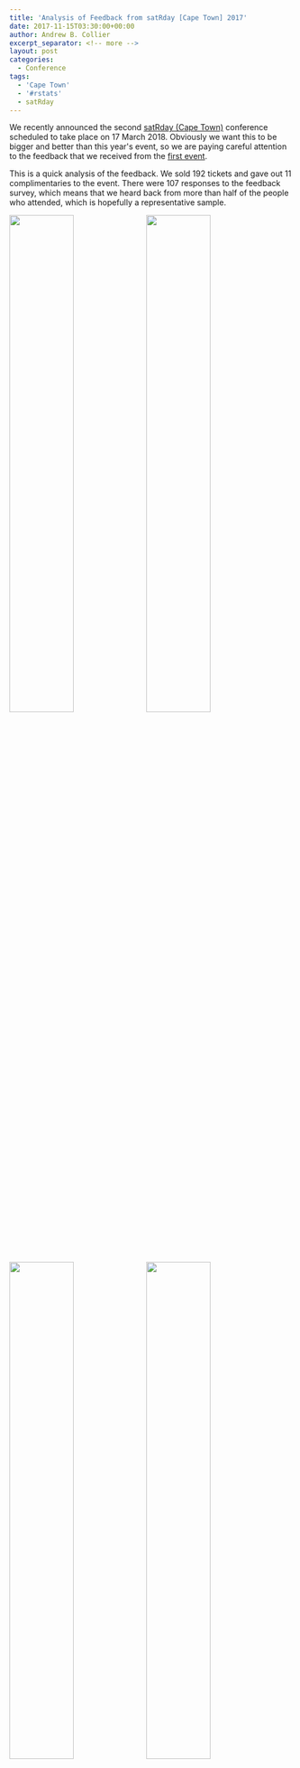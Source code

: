 ```yaml
---
title: 'Analysis of Feedback from satRday [Cape Town] 2017'
date: 2017-11-15T03:30:00+00:00
author: Andrew B. Collier
excerpt_separator: <!-- more -->
layout: post
categories:
  - Conference
tags:
  - 'Cape Town'
  - '#rstats'
  - satRday
---
```


We recently announced the second [satRday (Cape Town)](http://capetown2018.satrdays.org) conference scheduled to take place on 17 March 2018. Obviously we want this to be bigger and better than this year's event, so we are paying careful attention to the feedback that we received from the [first event](http://capetown2017.satrdays.org).

This is a quick analysis of the feedback. We sold 192 tickets and gave out 11 complimentaries to the event. There were 107 responses to the feedback survey, which means that we heard back from more than half of the people who attended, which is hopefully a representative sample.

<!-- more -->

<img src="{{ site.baseurl }}/static/img/2017/10/satrday-2017-img-1.jpg" width="47.5%">
<img src="{{ site.baseurl }}/static/img/2017/10/satrday-2017-img-2.jpg" width="47.5%">
<img src="{{ site.baseurl }}/static/img/2017/10/satrday-2017-img-3.jpg" width="47.5%">
<img src="{{ site.baseurl }}/static/img/2017/10/satrday-2017-img-4.jpg" width="47.5%">

## General Feedback

We'll kick off with general feedback before looking at specifics.

![]({{ site.baseurl }}/static/img/2017/10/satrday-feedback-rating-overall-satisfaction.png)

Generally people were satisfied with the conference.

![]({{ site.baseurl }}/static/img/2017/10/satrday-feedback-programme.png)

The programme was rather ambitious and, in retrospect, we realise that we tried to fit too much into a single day. This is also reflected in the feedback: the majority of people felt that the programme was overloaded to some degree. Slightly fewer felt that it was just right. Nobody felt that there were too few talks. No surprise there!

Next year we'll be aiming to have a similarly diverse and interesting programme, but the talk slots will be slightly longer and we'll work in more time for networking. How we will accomplish all that remains to be seen: there are only so many hours in a satRday.

{% comment %}
![]({{ site.baseurl }}/static/img/2017/10/satrday-feedback-rating-registration.png)
{% endcomment %}

![]({{ site.baseurl }}/static/img/2017/10/satrday-feedback-rating-catering.png)

We catered for two coffee breaks and a lunch. Most people were happy with the catering, but there were some specific issues that we had not foreseen. We received some suggestions in this regard and we'll implement them next year. You can expect to be entertained, informed and well nourished.

![]({{ site.baseurl }}/static/img/2017/10/satrday-feedback-rating-venue.png)

People were also mostly happy with the venue. Not surprising: [Workshop 17](http://workshop17.co.za/) is a great place to work or host an event. Again there were some specific suggestions for improvement, which we'll feed back to the appropriate people. Since we are hoping to host an even larger audience next year, we've had to look for a bigger venue (the room at Workshop 17 was close to capacity). We've found a location on UCT campus which will easily be able to accommodate us (and incidentally, should also offer free parking!).

![]({{ site.baseurl }}/static/img/2017/10/satrday-feedback-rating-keynotes.png)

Our keynote speakers ([Jenny Bryan](https://twitter.com/JennyBryan), [Julia Silge](https://twitter.com/juliasilge) and [Steph Locke](https://twitter.com/SteffLocke)) were the highlight of the conference, so it's little surprise that feedback was positive.

![]({{ site.baseurl }}/static/img/2017/10/satrday-feedback-ideal-number-keynotes.png)

It looks like we hit the sweet spot with three keynote speakers. We might drop this to two next year though to leave more space in the programme for local speakers. We've already secured two phenomenal keynotes for next year: [Maëlle Salmon](https://twitter.com/maelle) and [Stephanie Kovalchik](https://twitter.com/StatsOnTheT).

## Ticket Prices

For this year's conference we tried to keep ticket prices as low as possible (R 100 for early birds and R 200 for standard). The logic was to make the event accessible to students. However, there was a flaw in this plan: we still did not get many students in attendance and there was a perceived lack of value associated with such a "cheap" event.

![]({{ site.baseurl }}/static/img/2017/10/satrday-feedback-ticket-price.png)

What did people think would be an appropriate price for tickets to another satRday? It seems that the majority thought that either R 200 or R 500 would be appropriate. Around 20% of the respondents would pay R 1000 or more.

![]({{ site.baseurl }}/static/img/2017/10/satrday-feedback-who-paid.png)

Perhaps how much one is willing to pay depends on who is actually paying? Roughly 60% of the people who attended this year had tickets purchased by their employer. The rest either paid for themselves or received complimentaries.

![]({{ site.baseurl }}/static/img/2017/10/satrday-feedback-ticket-price-who-paid.png)

The joint distribution of how much people are willing to pay and who actually paid is likely to be even more informative. However, it seems that people's sentiments in this regard was not really influenced by whether or not the money came out of their own pockets.

The tickets will be somewhat more expensive next year (but still very cheap relative to similar conferences), but you can be 100% assured of getting good value for money (either your own or your employer's). And we are working on other strategies for attracting students.

## Future Events

Should we hold another satRday in South Africa?

![]({{ site.baseurl }}/static/img/2017/10/satrday-feedback-attend-again.png)

The vast majority of people were keen to attend another satRday. That's good news. And it's one of the biggest reasons why we are repeating the experience next year. That and the fact that we had a blast ourselves!

![]({{ site.baseurl }}/static/img/2017/10/satrday-feedback-location-next.png)

The overwhelming majority of people were keen to repeat the experience in Cape Town. Maybe we'll have the event elsewhere in the future but it seems pretty clear that Cape Town is the city of choice for satRday 2018.

![]({{ site.baseurl }}/static/img/2017/10/satrday-feedback-future-speaker.png)

People enjoyed satRday, but would they be keen to speak next year? Just slightly less than two thirds of people were inspired to tell us about their experience with R next year. So we are expecting to receive a bundle of talk submissions!

## Other Interests

![]({{ site.baseurl }}/static/img/2017/10/satrday-feedback-interested-employment.png)

From the perspective of our sponsors it's useful to note that just over half of the attendees were interested to hear about employment opportunities.

![]({{ site.baseurl }}/static/img/2017/10/satrday-feedback-interested-training.png)

Around 85% of the attendees were keen to engage in R training, so there's certainly a gap to be filled.

## Conclusion

The feedback we received from the first iteration of satRday (Cape Town) was very positive. Many of the attendees gave us detailed feedback on specific items and we'll definitely be factoring those into our plans for next year.

So reserve 17 March 2018 in your calendar and make plans to be in Cape Town! Tickets are already [on sale](http://capetown2018.satrdays.org/#registration) and the [Call for Papers](https://www.papercall.io/satrday-cape-town-2018) is open.
